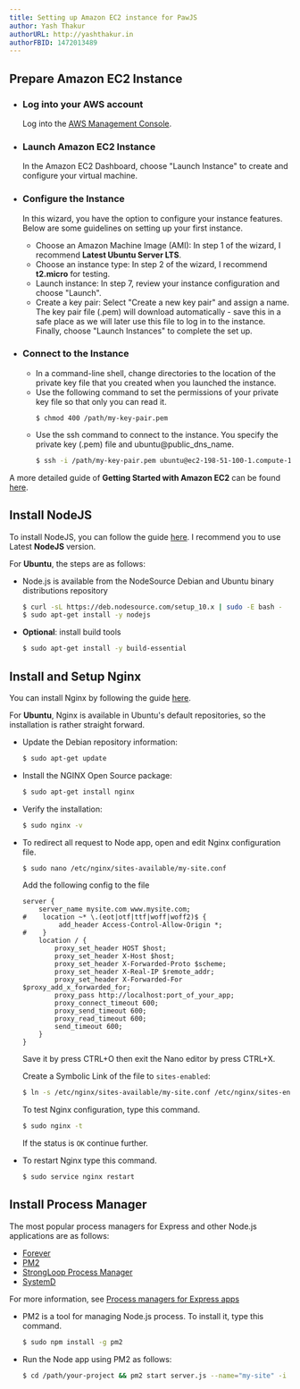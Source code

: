 ```yaml
---
title: Setting up Amazon EC2 instance for PawJS
author: Yash Thakur
authorURL: http://yashthakur.in
authorFBID: 1472013489
---
```


## Prepare Amazon EC2 Instance
 - ### Log into your AWS account
    Log into the [AWS Management Console](https://console.aws.amazon.com/).

 - ### Launch Amazon EC2 Instance
   In the Amazon EC2 Dashboard, choose "Launch Instance" to create and configure your virtual machine.

 - ### Configure the Instance
   In this wizard, you have the option to configure your instance features. Below are some guidelines on setting up 
   your first instance.
   <!--truncate-->
   - Choose an Amazon Machine Image (AMI): In step 1 of the wizard, I recommend **Latest Ubuntu Server LTS**.
   - Choose an instance type: In step 2 of the wizard, I recommend **t2.micro** for testing.
   - Launch instance: In step 7, review your instance configuration and choose "Launch".
   - Create a key pair: Select "Create a new key pair" and assign a name. The key pair file (.pem) will download 
   automatically - save this in a safe place as we will later use this file to log in to the instance. Finally, choose 
   "Launch Instances" to complete the set up.

 - ### Connect to the Instance
   - In a command-line shell, change directories to the location of the private key file that you created when you launched the instance.
   - Use the following command to set the permissions of your private key file so that only you can read it. 
     ```
     $ chmod 400 /path/my-key-pair.pem
     ```
   - Use the ssh command to connect to the instance. You specify the private key (.pem) file and ubuntu@public_dns_name. 
      ```bash
      $ ssh -i /path/my-key-pair.pem ubuntu@ec2-198-51-100-1.compute-1.amazonaws.com
      ```
A more detailed guide of **Getting Started with Amazon EC2** can be found [here](https://aws.amazon.com/ec2/getting-started/).

<script async src="//pagead2.googlesyndication.com/pagead/js/adsbygoogle.js"></script>
<ins class="adsbygoogle"
     style="display:block; text-align:center;"
     data-ad-layout="in-article"
     data-ad-format="fluid"
     data-ad-client="ca-pub-7586505628408924"
     data-ad-slot="9476337873"></ins>
<script>
     (adsbygoogle = window.adsbygoogle || []).push({});
</script>

## Install NodeJS

To install NodeJS, you can follow the guide [here](https://nodejs.org/en/download/package-manager/). I recommend you to use Latest **NodeJS** version.

For **Ubuntu**, the steps are as follows:
 - Node.js is available from the NodeSource Debian and Ubuntu binary distributions repository
   ```bash
   $ curl -sL https://deb.nodesource.com/setup_10.x | sudo -E bash -
   $ sudo apt-get install -y nodejs
   ```
 - **Optional**: install build tools   
   ```bash
   $ sudo apt-get install -y build-essential
   ```
 
## Install and Setup Nginx
You can install Nginx by following the guide [here](https://docs.nginx.com/nginx/admin-guide/installing-nginx/installing-nginx-open-source). 

For **Ubuntu**, Nginx is available in Ubuntu's default repositories, so the installation is rather straight forward.
 - Update the Debian repository information:
   ```bash
   $ sudo apt-get update
   ```
 - Install the NGINX Open Source package:
   ```bash
   $ sudo apt-get install nginx
   ```
 - Verify the installation:
   ```bash
   $ sudo nginx -v
   ```
 - To redirect all request to Node app, open and edit Nginx configuration file.
   ```bash
   $ sudo nano /etc/nginx/sites-available/my-site.conf
   ```
   
   Add the following config to the file
   
   ```
   server {
       server_name mysite.com www.mysite.com;
   #    location ~* \.(eot|otf|ttf|woff|woff2)$ {
            add_header Access-Control-Allow-Origin *;
   #    }
       location / {
           proxy_set_header HOST $host;
           proxy_set_header X-Host $host;
           proxy_set_header X-Forwarded-Proto $scheme;
           proxy_set_header X-Real-IP $remote_addr;
           proxy_set_header X-Forwarded-For $proxy_add_x_forwarded_for;
           proxy_pass http://localhost:port_of_your_app;
           proxy_connect_timeout 600;
           proxy_send_timeout 600;
           proxy_read_timeout 600;
           send_timeout 600;
       }
   }
   ```

    Save it by press CTRL+O then exit the Nano editor by press CTRL+X. 
    
    Create a Symbolic Link of the file to `sites-enabled`:
    ```bash
    $ ln -s /etc/nginx/sites-available/my-site.conf /etc/nginx/sites-enabled/
    ```
    
    To test Nginx configuration, type this command.
    ```bash
    $ sudo nginx -t
    ```
    If the status is `OK` continue further.
 - To restart Nginx type this command.
    ```bash
    $ sudo service nginx restart
    ```
<script async src="//pagead2.googlesyndication.com/pagead/js/adsbygoogle.js"></script>
<ins class="adsbygoogle"
     style="display:block; text-align:center;"
     data-ad-layout="in-article"
     data-ad-format="fluid"
     data-ad-client="ca-pub-7586505628408924"
     data-ad-slot="9476337873"></ins>
<script>
     (adsbygoogle = window.adsbygoogle || []).push({});
</script>

## Install Process Manager

The most popular process managers for Express and other Node.js applications are as follows:
 - [Forever](https://github.com/foreverjs/forever)
 - [PM2](https://pm2.io/doc/)
 - [StrongLoop Process Manager](http://strong-pm.io/)
 - [SystemD](https://www.axllent.org/docs/view/nodejs-service-with-systemd/)
 
For more information, see [Process managers for Express apps](https://expressjs.com/en/advanced/pm.html)
 - PM2 is a tool for managing Node.js process. To install it, type this command.
   ```bash
   $ sudo npm install -g pm2
   ```
 - Run the Node app using PM2 as follows:
   ```bash
   $ cd /path/your-project && pm2 start server.js --name="my-site" -i 3 --watch
   ```
